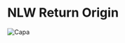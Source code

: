 # NLW Return Origin
![Capa](https://user-images.githubusercontent.com/17655486/169720450-108de91d-881d-405d-b216-292c90292183.png)
